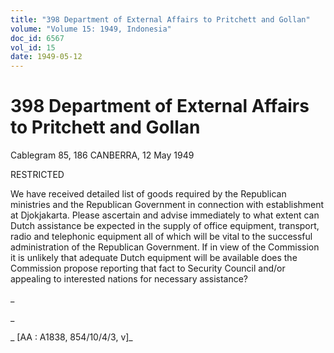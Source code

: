 ```yaml
---
title: "398 Department of External Affairs to Pritchett and Gollan"
volume: "Volume 15: 1949, Indonesia"
doc_id: 6567
vol_id: 15
date: 1949-05-12
---
```


# 398 Department of External Affairs to Pritchett and Gollan

Cablegram 85, 186 CANBERRA, 12 May 1949

RESTRICTED

We have received detailed list of goods required by the Republican ministries and the Republican Government in connection with establishment at Djokjakarta. Please ascertain and advise immediately to what extent can Dutch assistance be expected in the supply of office equipment, transport, radio and telephonic equipment all of which will be vital to the successful administration of the Republican Government. If in view of the Commission it is unlikely that adequate Dutch equipment will be available does the Commission propose reporting that fact to Security Council and/or appealing to interested nations for necessary assistance?

_

_

_ [AA : A1838, 854/10/4/3, v]_
